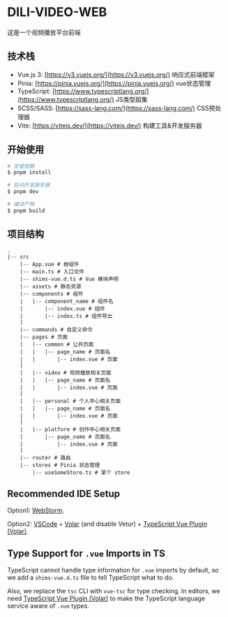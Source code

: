 # DILI-VIDEO-WEB

这是一个视频播放平台前端

## 技术栈

- Vue.js 3: [https://v3.vuejs.org/](https://v3.vuejs.org/) 响应式前端框架
- Pinia: [https://pinia.vuejs.org/](https://pinia.vuejs.org/) vue状态管理
- TypeScript: [https://www.typescriptlang.org/](https://www.typescriptlang.org/) JS类型超集
- SCSS/SASS: [https://sass-lang.com/](https://sass-lang.com/) CSS预处理器
- Vite: [https://vitejs.dev/](https://vitejs.dev/) 构建工具&开发服务器

## 开始使用

```sh
# 安装依赖
$ pnpm install

# 启动开发服务器
$ pnpm dev

# 编译产物
$ pnpm build
```

## 项目结构

```text
.
|-- src
    |-- App.vue # 根组件
    |-- main.ts # 入口文件
    |-- shims-vue.d.ts # Vue 模块声明
    |-- assets # 静态资源
    |-- components # 组件
    |   |-- component_name # 组件名
    |       |-- index.vue # 组件
    |       |-- index.ts # 组件导出
    |       
    |-- commands # 自定义命令
    |-- pages # 页面
    |   |-- common # 公共页面
    |   |   |-- page_name # 页面名
    |   |       |-- index.vue # 页面
    |
    |   |-- video # 视频播放相关页面
    |   |   |-- page_name # 页面名
    |   |       |-- index.vue # 页面
    |
    |   |-- personal # 个人中心相关页面
    |   |   |-- page_name # 页面名
    |   |       |-- index.vue # 页面
    |
    |   |-- platform # 创作中心相关页面
    |       |-- page_name # 页面名
    |           |-- index.vue # 页面
    |
    |-- router # 路由
    |-- stores # Pinia 状态管理
        |-- useSomeStore.ts # 某个 store

```

## Recommended IDE Setup

Option1: [WebStorm](https://www.jetbrains.com/webstorm/).

Option2: [VSCode](https://code.visualstudio.com/) + [Volar](https://marketplace.visualstudio.com/items?itemName=Vue.volar) (and disable Vetur) + [TypeScript Vue Plugin (Volar)](https://marketplace.visualstudio.com/items?itemName=Vue.vscode-typescript-vue-plugin).

## Type Support for `.vue` Imports in TS

TypeScript cannot handle type information for `.vue` imports by default, so we add a `shims-vue.d.ts` file to tell TypeScript what to do.

Also, we replace the `tsc` CLI with `vue-tsc` for type checking. In editors, we need [TypeScript Vue Plugin (Volar)](https://marketplace.visualstudio.com/items?itemName=Vue.vscode-typescript-vue-plugin) to make the TypeScript language service aware of `.vue` types.